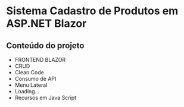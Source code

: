 # Sistema Cadastro de Produtos em ASP.NET Blazor

## Conteúdo do projeto
* FRONTEND BLAZOR
* CRUD
* Clean Code
* Consumo de API
* Menu Lateral
* Loading...
* Recursos em Java Script